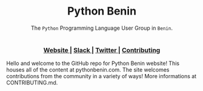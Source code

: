 <h1 align="center">Python Benin</h1>

<div align="center">
  The <code>Python</code> Programming Language User Group in <code>Benin</code>.
</div>

<br />

<div align="center">
  <h3>
    <a href="https://pythonbenin.com/">
      Website
    </a>
    <span> | </span>
    <a href="https://join.slack.com/t/pythonbenin/shared_invite/enQtODAxMjg2Njk5NzYzLTEwNTQwOTg4MGI4ZGVkYzgyOTA2NTQ2OTc2YmRmZjkyODJjNWYyMDc0ODg4ZjRmZmMxNDI4OWVlNTFhM2I5YmE">
      Slack
    </a>
    <span> | </span>
    <a href="https://twitter.com/PythonBenin">
      Twitter
    </a>
    <span> | </span>
    <a href="https://github.com/PythonBenin/PythonBenin.github.io/blob/master/.github/CONTRIBUTING.md">
      Contributing
    </a>
  </h3>
</div>

Hello and welcome to the GitHub repo for Python Benin website! This houses all of the content at pythonbenin.com. The site welcomes contributions from the community in a variety of ways! More informations at CONTRIBUTING.md.

